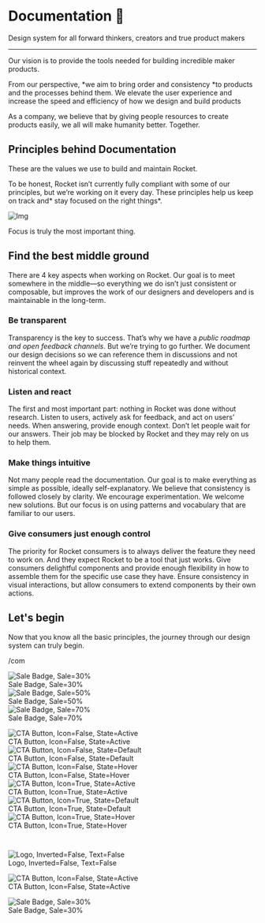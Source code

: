 
# Documentation 🚀

Design system for all forward thinkers, creators and true product makers

---

Our vision is to provide the tools needed for building incredible maker products.

From our perspective, *we aim to bring order and consistency *to products and the processes behind them. We elevate the user experience and increase the speed and efficiency of how we design and build products

As a company, we believe that by giving people resources to create products easily, we all will make humanity better. Together.

## Principles behind Documentation

These are the values we use to build and maintain Rocket.

To be honest, Rocket isn’t currently fully compliant with some of our principles, but we’re working on it every day. These principles help us keep on track and* stay focused on the right things*.

![Img](https://studio-assets.supernova.io/design-systems/14533/9289758a-6300-472a-bbc6-a57098081abf.jpeg)

Focus is truly the most important thing.

## Find the best middle ground

There are 4 key aspects when working on Rocket. Our goal is to meet somewhere in the middle—so everything we do isn’t just consistent or composable, but improves the work of our designers and developers and is maintainable in the long-term.

### Be transparent

Transparency is the key to success. That’s why we have a *public roadmap and open feedback channels*. But we’re trying to go further. We document our design decisions so we can reference them in discussions and not reinvent the wheel again by discussing stuff repeatedly and without historical context.

### Listen and react

The first and most important part: nothing in Rocket was done without research. Listen to users, actively ask for feedback, and act on users’ needs. When answering, provide enough context. Don’t let people wait for our answers. Their job may be blocked by Rocket and they may rely on us to help them.

### Make things intuitive

Not many people read the documentation. Our goal is to make everything as simple as possible, ideally self-explanatory. We believe that consistency is followed closely by clarity. We encourage experimentation. We welcome new solutions. But our focus is on using patterns and vocabulary that are familiar to our users.

### Give consumers just enough control

The priority for Rocket consumers is to always deliver the feature they need to work on. And they expect Rocket to be a tool that just works. Give consumers delightful components and provide enough flexibility in how to assemble them for the specific use case they have. Ensure consistency in visual interactions, but allow consumers to extend components by their own actions.

## Let's begin

Now that you know all the basic principles, the journey through our design system can truly begin.

/com

  
![Sale Badge, Sale=30%](https://studio-assets.supernova.io/design-systems/14533/a40f67ed-a561-4187-a6ea-09c6b7df735e.png)  
Sale Badge, Sale=30%  
![Sale Badge, Sale=50%](https://studio-assets.supernova.io/design-systems/14533/5293d344-223c-44d7-a774-cc49b516ef8c.png)  
Sale Badge, Sale=50%  
![Sale Badge, Sale=70%](https://studio-assets.supernova.io/design-systems/14533/87749de0-b367-4d27-b93a-f875384c0d93.png)  
Sale Badge, Sale=70%  


  
![CTA Button, Icon=False, State=Active](https://studio-assets.supernova.io/design-systems/14533/a08277f8-e255-498a-ae43-9e75e725f44c.png)  
CTA Button, Icon=False, State=Active  
![CTA Button, Icon=False, State=Default](https://studio-assets.supernova.io/design-systems/14533/fed57fb2-c14d-43dd-83de-092881edc68d.png)  
CTA Button, Icon=False, State=Default  
![CTA Button, Icon=False, State=Hover](https://studio-assets.supernova.io/design-systems/14533/38c963de-54aa-41dc-9a10-7d81cfe16bfb.png)  
CTA Button, Icon=False, State=Hover  
![CTA Button, Icon=True, State=Active](https://studio-assets.supernova.io/design-systems/14533/c51c4456-5e46-4d23-b7cd-a8be866bb244.png)  
CTA Button, Icon=True, State=Active  
![CTA Button, Icon=True, State=Default](https://studio-assets.supernova.io/design-systems/14533/c3dda106-3e12-4aea-9cf5-f8941267a652.png)  
CTA Button, Icon=True, State=Default  
![CTA Button, Icon=True, State=Hover](https://studio-assets.supernova.io/design-systems/14533/01e51951-28ac-4cb3-a4fe-615bbb6da772.png)  
CTA Button, Icon=True, State=Hover  


```javascript  
  
```

  
![Logo, Inverted=False, Text=False](https://studio-assets.supernova.io/design-systems/14533/8c0f581d-3bb5-4656-842d-0b6df08bd4df.png)  
Logo, Inverted=False, Text=False  


  
  


  
![CTA Button, Icon=False, State=Active](https://studio-assets.supernova.io/design-systems/14533/a08277f8-e255-498a-ae43-9e75e725f44c.png)  
CTA Button, Icon=False, State=Active  


  
![Sale Badge, Sale=30%](https://studio-assets.supernova.io/design-systems/14533/a40f67ed-a561-4187-a6ea-09c6b7df735e.png)  
Sale Badge, Sale=30%  
